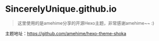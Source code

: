 # SincerelyUnique.github.io

> 这里使用的是amehime分享的开源Hexo主题，非常感谢amehime~~ :)

主题地址：https://github.com/amehime/hexo-theme-shoka
